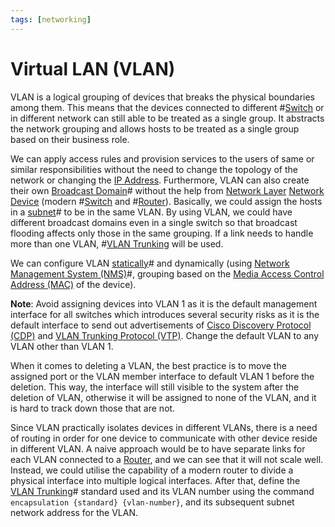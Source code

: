 ```yaml
---
tags: [networking]
---
```


# Virtual LAN (VLAN)

VLAN is a logical grouping of devices that breaks the physical boundaries among
them. This means that the devices connected to different
#[Switch](202207051907.md) or in different network can still able to be treated
as a single group. It abstracts the network grouping and allows hosts to be
treated as a single group based on their business role.

We can apply access rules and provision services to the users of same or similar
responsibilities without the need to change the topology of the network or
changing the [IP Address](202206281021.md). Furthermore, VLAN can also create
their own [Broadcast Domain](202207061732.md)# without the help from
[Network Layer](202206131702.md) [Network Device](202207051821.md) (modern
#[Switch](202207051907.md) and #[Router](202207061800.md)). Basically, we
could assign the hosts in a [subnet](202206280939.md)# to be in the same VLAN.
By using VLAN, we could have different broadcast domains even in a single switch
so that broadcast flooding affects only those in the same grouping. If a link
needs to handle more than one VLAN, #[VLAN Trunking](202212251342.md) will be
used.

We can configure VLAN [statically](202212070911.md)# and dynamically (using
[Network Management System (NMS)](202212211503.md)#, grouping based on the
[Media Access Control Address (MAC)](202206151451.md) of the device).

**Note**: Avoid assigning devices into VLAN 1 as it is the default management
interface for all switches which introduces several security risks as it is the
default interface to send out advertisements of [Cisco Discovery Protocol (CDP)](202211051036.md)
and [VLAN Trunking Protocol (VTP)](202212182201.md). Change the default VLAN to
any VLAN other than VLAN 1.

When it comes to deleting a VLAN, the best practice is to move the assigned port
or the VLAN member interface to default VLAN 1 before the deletion. This way,
the interface will still visible to the system after the deletion of VLAN,
otherwise it will be assigned to none of the VLAN, and it is hard to track down
those that are not.

Since VLAN practically isolates devices in different VLANs, there is a need of
routing in order for one device to communicate with other device reside in
different VLAN. A naive approach would be to have separate links for each VLAN
connected to a [Router](202207061800.md), and we can see that it will not scale
well. Instead, we could utilise the capability of a modern router to divide a
physical interface into multiple logical interfaces. After that, define the
[VLAN Trunking](202212251342.md)# standard used and its VLAN number using the
command `encapsulation {standard} {vlan-number}`, and its subsequent subnet
network address for the VLAN.
